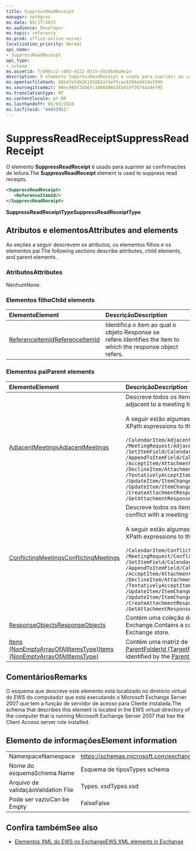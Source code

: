 ```yaml
---
title: SuppressReadReceipt
manager: sethgros
ms.date: 09/17/2015
ms.audience: Developer
ms.topic: reference
ms.prod: office-online-server
localization_priority: Normal
api_name:
- SuppressReadReceipt
api_type:
- schema
ms.assetid: fc09bcc2-c003-4322-8315-d929bd0a9e2e
description: O elemento SuppressReadReceipt é usado para suprimir as confirmações de leitura.
ms.openlocfilehash: b6b4fe5db26195882a7def5cac8266a942def996
ms.sourcegitcommit: 88ec988f2bb67c1866d06b361615f3674a24e795
ms.translationtype: MT
ms.contentlocale: pt-BR
ms.lasthandoff: 06/03/2020
ms.locfileid: "44455951"
---
```

# <a name="suppressreadreceipt"></a><span data-ttu-id="3450f-103">SuppressReadReceipt</span><span class="sxs-lookup"><span data-stu-id="3450f-103">SuppressReadReceipt</span></span>

<span data-ttu-id="3450f-104">O elemento **SuppressReadReceipt** é usado para suprimir as confirmações de leitura.</span><span class="sxs-lookup"><span data-stu-id="3450f-104">The **SuppressReadReceipt** element is used to suppress read receipts.</span></span> 
  
```xml
<SuppressReadReceipt>
   <ReferenceItemId/>
</SuppressReadReceipt>
```

 <span data-ttu-id="3450f-105">**SuppressReadReceiptType**</span><span class="sxs-lookup"><span data-stu-id="3450f-105">**SuppressReadReceiptType**</span></span>
## <a name="attributes-and-elements"></a><span data-ttu-id="3450f-106">Atributos e elementos</span><span class="sxs-lookup"><span data-stu-id="3450f-106">Attributes and elements</span></span>

<span data-ttu-id="3450f-107">As seções a seguir descrevem os atributos, os elementos filhos e os elementos pai.</span><span class="sxs-lookup"><span data-stu-id="3450f-107">The following sections describe attributes, child elements, and parent elements.</span></span>
  
### <a name="attributes"></a><span data-ttu-id="3450f-108">Atributos</span><span class="sxs-lookup"><span data-stu-id="3450f-108">Attributes</span></span>

<span data-ttu-id="3450f-109">Nenhum</span><span class="sxs-lookup"><span data-stu-id="3450f-109">None.</span></span>
  
### <a name="child-elements"></a><span data-ttu-id="3450f-110">Elementos filho</span><span class="sxs-lookup"><span data-stu-id="3450f-110">Child elements</span></span>

|<span data-ttu-id="3450f-111">**Elemento**</span><span class="sxs-lookup"><span data-stu-id="3450f-111">**Element**</span></span>|<span data-ttu-id="3450f-112">**Descrição**</span><span class="sxs-lookup"><span data-stu-id="3450f-112">**Description**</span></span>|
|:-----|:-----|
|[<span data-ttu-id="3450f-113">ReferenceItemId</span><span class="sxs-lookup"><span data-stu-id="3450f-113">ReferenceItemId</span></span>](referenceitemid.md) <br/> |<span data-ttu-id="3450f-114">Identifica o item ao qual o objeto Response se refere.</span><span class="sxs-lookup"><span data-stu-id="3450f-114">Identifies the item to which the response object refers.</span></span>  <br/> |
   
### <a name="parent-elements"></a><span data-ttu-id="3450f-115">Elementos pai</span><span class="sxs-lookup"><span data-stu-id="3450f-115">Parent elements</span></span>

|<span data-ttu-id="3450f-116">**Elemento**</span><span class="sxs-lookup"><span data-stu-id="3450f-116">**Element**</span></span>|<span data-ttu-id="3450f-117">**Descrição**</span><span class="sxs-lookup"><span data-stu-id="3450f-117">**Description**</span></span>|
|:-----|:-----|
|[<span data-ttu-id="3450f-118">AdjacentMeetings</span><span class="sxs-lookup"><span data-stu-id="3450f-118">AdjacentMeetings</span></span>](adjacentmeetings.md) <br/> | <span data-ttu-id="3450f-119">Descreve todos os itens que estão adjacentes a um horário de reunião.</span><span class="sxs-lookup"><span data-stu-id="3450f-119">Describes all items that are adjacent to a meeting time.</span></span>  <br/><br/>  <span data-ttu-id="3450f-120">A seguir estão algumas das expressões XPath para este elemento:</span><span class="sxs-lookup"><span data-stu-id="3450f-120">The following are some of the XPath expressions to this element:</span></span><br/>  <br/>  `/CalendarItem/AdjacentMeetings` <br/>  `/MeetingRequest/AdjacentMeetings` <br/>  `/SetItemField/CalendarItem/AdjacentMeetings` <br/>  `/AppendToItemField/CalendarItem/AdjacentMeetings` <br/>  `/AcceptItem/Attachments/ItemAttachment/CalendarItem/AdjacentMeetings` <br/>  `/DeclineItem/Attachments/ItemAttachment/CalendarItem/AdjacentMeetings` <br/>  `/TentativelyAcceptItem/Attachments/ItemAttachment/CalendarItem/AdjacentMeetings` <br/>  `/UpdateItem/ItemChanges/ItemChange/Updates/SetItemField/CalendarItem/AdjacentMeetings` <br/>  `/UpdateItem/ItemChanges/ItemChange/Updates/AppendToItemField/CalendarItem/AdjacentMeetings` <br/>  `/CreateAttachmentResponseMessage/Attachments/ItemAttachment/CalendarItem/AdjacentMeetings` <br/>  `/GetAttachmentResponseMessage/Attachments/ItemAttachment/CalendarItem/AdjacentMeetings` <br/> |
|[<span data-ttu-id="3450f-121">ConflictingMeetings</span><span class="sxs-lookup"><span data-stu-id="3450f-121">ConflictingMeetings</span></span>](conflictingmeetings.md) <br/> | <span data-ttu-id="3450f-122">Descreve todos os itens que entram em conflito com um horário de reunião.</span><span class="sxs-lookup"><span data-stu-id="3450f-122">Describes all items that conflict with a meeting time.</span></span> <br/> <br/>  <span data-ttu-id="3450f-123">A seguir estão algumas das expressões XPath para este elemento:</span><span class="sxs-lookup"><span data-stu-id="3450f-123">The following are some of the XPath expressions to this element:</span></span> <br/> <br/>  `/CalendarItem/ConflictingMeetings` <br/>  `/MeetingRequest/ConflictingMeetings` <br/>  `/SetItemField/CalendarItem/ConflictingMeetings` <br/>  `/AppendToItemField/CalendarItem/ConflictingMeetings` <br/>  `/AcceptItem/Attachments/ItemAttachment/CalendarItem/ConflictingMeetings` <br/>  `/DeclineItem/Attachments/ItemAttachment/CalendarItem/ConflictingMeetings` <br/>  `/TentativelyAcceptItem/Attachments/ItemAttachment/CalendarItem/ConflictingMeetings` <br/>  `/UpdateItem/ItemChanges/ItemChange/Updates/SetItemField/CalendarItem/ConflictingMeetings` <br/>  `/UpdateItem/ItemChanges/ItemChange/Updates/AppendToItemField/CalendarItem/ConflictingMeetings` <br/>  `/CreateAttachmentResponseMessage/Attachments/ItemAttachment/CalendarItem/ConflictingMeetings` <br/>  `/GetAttachmentResponseMessage/Attachments/ItemAttachment/CalendarItem/ConflictingMeetings` <br/> |
|[<span data-ttu-id="3450f-124">ResponseObjects</span><span class="sxs-lookup"><span data-stu-id="3450f-124">ResponseObjects</span></span>](responseobjects.md) <br/> |<span data-ttu-id="3450f-125">Contém uma coleção de todos os objetos Response associados a um item no repositório do Exchange.</span><span class="sxs-lookup"><span data-stu-id="3450f-125">Contains a collection of all the response objects that are associated with an item in the Exchange store.</span></span>  <br/> |
|[<span data-ttu-id="3450f-126">Itens (NonEmptyArrayOfAllItemsType)</span><span class="sxs-lookup"><span data-stu-id="3450f-126">Items (NonEmptyArrayOfAllItemsType)</span></span>](items-nonemptyarrayofallitemstype.md) <br/> |<span data-ttu-id="3450f-127">Contém uma matriz de itens a serem criados na pasta que é identificada pelo elemento [ParentFolderId (TargetFolderIdType)](parentfolderid-targetfolderidtype.md) .</span><span class="sxs-lookup"><span data-stu-id="3450f-127">Contains an array of items to create in the folder that is identified by the [ParentFolderId (TargetFolderIdType)](parentfolderid-targetfolderidtype.md) element.</span></span>  <br/> |
   
## <a name="remarks"></a><span data-ttu-id="3450f-128">Comentários</span><span class="sxs-lookup"><span data-stu-id="3450f-128">Remarks</span></span>

<span data-ttu-id="3450f-129">O esquema que descreve este elemento está localizado no diretório virtual do EWS do computador que está executando o Microsoft Exchange Server 2007 que tem a função de servidor de acesso para Cliente instalada.</span><span class="sxs-lookup"><span data-stu-id="3450f-129">The schema that describes this element is located in the EWS virtual directory of the computer that is running Microsoft Exchange Server 2007 that has the Client Access server role installed.</span></span>
  
## <a name="element-information"></a><span data-ttu-id="3450f-130">Elemento de informações</span><span class="sxs-lookup"><span data-stu-id="3450f-130">Element information</span></span>

|||
|:-----|:-----|
|<span data-ttu-id="3450f-131">Namespace</span><span class="sxs-lookup"><span data-stu-id="3450f-131">Namespace</span></span>  <br/> |https://schemas.microsoft.com/exchange/services/2006/types  <br/> |
|<span data-ttu-id="3450f-132">Nome do esquema</span><span class="sxs-lookup"><span data-stu-id="3450f-132">Schema Name</span></span>  <br/> |<span data-ttu-id="3450f-133">Esquema de tipos</span><span class="sxs-lookup"><span data-stu-id="3450f-133">Types schema</span></span>  <br/> |
|<span data-ttu-id="3450f-134">Arquivo de validação</span><span class="sxs-lookup"><span data-stu-id="3450f-134">Validation File</span></span>  <br/> |<span data-ttu-id="3450f-135">Types. xsd</span><span class="sxs-lookup"><span data-stu-id="3450f-135">Types.xsd</span></span>  <br/> |
|<span data-ttu-id="3450f-136">Pode ser vazio</span><span class="sxs-lookup"><span data-stu-id="3450f-136">Can be Empty</span></span>  <br/> |<span data-ttu-id="3450f-137">False</span><span class="sxs-lookup"><span data-stu-id="3450f-137">False</span></span>  <br/> |
   
## <a name="see-also"></a><span data-ttu-id="3450f-138">Confira também</span><span class="sxs-lookup"><span data-stu-id="3450f-138">See also</span></span>

- [<span data-ttu-id="3450f-139">Elementos XML do EWS no Exchange</span><span class="sxs-lookup"><span data-stu-id="3450f-139">EWS XML elements in Exchange</span></span>](ews-xml-elements-in-exchange.md)

